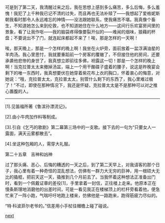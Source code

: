 
可是到了第二天，我清醒过来之后，我在思想上感到多么痛苦，多么后悔，多么羞愧！我犯了上千种我已记不清的过失，而且再也无法补赎了——我想起了爱格妮斯朝我看时那令人永远难忘的神情——没法跟她联系，使我痛苦不堪。我真像个畜生，不知道她怎么来到伦敦，也不知道她住在什么地方——这间行乐欢宴房间里的景象，看了让我作呕——我的脑袋疼得像要裂开似的——难闻的烟味，狼藉的杯盘；不要说出不了门，就连起床都起不来了！唉，那是怎样的一天啊！

唉，那天晚上，那是一个怎样的晚上啊！我坐在火炉旁，面前放着一盆浮满油星的羊肉汤。我心里思忖，我就要重蹈前一个房客的覆辙了，不但接住他的房间，还要承袭他悲惨的身世了，我真想立即前往多佛，袒露这一切！那是一个怎样的晚上啊！当克拉普太太来撤掉汤盆，端上一个用干酪碟子盛着的腰子，说这是昨晚宴会剩下的唯一东西时，我真想要伏在她穿着紫花布上衣的胸口，怀着衷心的悔意，对她说：“哦，克拉普太太，克拉普太太，别管什么剩下的东西了，我心里难过极了！”不过，即使在那种情况下，我还是怀疑，克拉普太太是不是那种可以对之推心置腹的人。

* * *

[1].见笛福所著《鲁滨孙漂流记》。

[2].由小牛肉加作料等制成。

[3].引自《乞丐的歌剧》第二幕第三场中的一支歌。接下去的一句为“只要女人一露面，满天云雾都散去”。

[4].坐这种包厢的人，需穿大礼服。

第二十五章　吉神和凶神

过了那头痛、恶心、后悔的糟透的一天之后，到了第二天早上，对我请客的那个日子，我心里有着一种奇怪的混乱想法，仿佛有一群力大无穷的巨神，用一根硕大无比的撬棍，把前天这一天，撬推到几个月前去了。当我怀着这种想法正准备出门时，看到一个佩戴证章的差役[1]，手里拿着一封信，正往楼上走来。他原本正在慢条斯理地消磨他的出差时间，可是一看见我正在楼梯顶上的栏杆旁看着他，便急忙来了一阵小跑，气喘吁吁地跑上楼来，仿佛他是一路跑来，跑得筋疲力尽似的。

“特·科波菲尔老爷的。”信差用小手杖往帽檐上碰了碰说。

[next](page328)